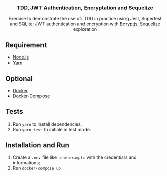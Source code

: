 <h3 align="center">
  TDD, JWT Authentication, Encryptation and Sequelize
</h3>

<p align="center">Exercise to demonstrate the use of: TDD in practice using Jest, Supertest and SQLite; JWT authentication and encryption with Bcryptjs; Sequelize exploration </p>

## Requirement

- [Node.js](https://nodejs.org/en/)
- [Yarn](https://yarnpkg.com/pt-BR/docs/install)

## Optional

- [Docker](https://www.docker.com/docker-community)
- [Docker-Compose](https://docs.docker.com/compose/install/)

## Tests

1. Run `yarn` to install dependencies;
2. Run `yarn test` to initiale in test mode.

## Installation and Run

1. Create a `.env` file like `.env.example` with the credentials and informations;
2. Run `docker-compose up`
